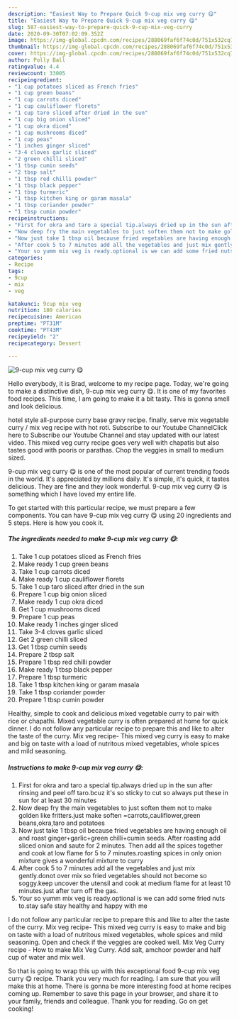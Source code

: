 ```yaml
---
description: "Easiest Way to Prepare Quick 9-cup mix veg curry 😋"
title: "Easiest Way to Prepare Quick 9-cup mix veg curry 😋"
slug: 587-easiest-way-to-prepare-quick-9-cup-mix-veg-curry
date: 2020-09-30T07:02:09.352Z
image: https://img-global.cpcdn.com/recipes/288069faf6f74c0d/751x532cq70/9-cup-mix-veg-curry-😋-recipe-main-photo.jpg
thumbnail: https://img-global.cpcdn.com/recipes/288069faf6f74c0d/751x532cq70/9-cup-mix-veg-curry-😋-recipe-main-photo.jpg
cover: https://img-global.cpcdn.com/recipes/288069faf6f74c0d/751x532cq70/9-cup-mix-veg-curry-😋-recipe-main-photo.jpg
author: Polly Ball
ratingvalue: 4.4
reviewcount: 33005
recipeingredient:
- "1 cup potatoes sliced as French fries"
- "1 cup green beans"
- "1 cup carrots diced"
- "1 cup cauliflower florets"
- "1 cup taro sliced after dried in the sun"
- "1 cup big onion sliced"
- "1 cup okra diced"
- "1 cup mushrooms diced"
- "1 cup peas"
- "1 inches ginger sliced"
- "3-4 cloves garlic sliced"
- "2 green chilli sliced"
- "1 tbsp cumin seeds"
- "2 tbsp salt"
- "1 tbsp red chilli powder"
- "1 tbsp black pepper"
- "1 tbsp turmeric"
- "1 tbsp kitchen king or garam masala"
- "1 tbsp coriander powder"
- "1 tbsp cumin powder"
recipeinstructions:
- "First for okra and taro a special tip.always dried up in the sun after rinsing and peel off taro.bcuz it&#39;s so sticky to cut so always put these in sun for at least 30 minutes"
- "Now deep fry the main vegetables to just soften them not to make golden like fritters.just make soften =carrots,cauliflower,green beans,okra,taro and potatoes"
- "Now just take 1 tbsp oil because fried vegetables are having enough oil and roast ginger+garlic+green chilli+cumin seeds. After roasting add sliced onion and saute for 2 minutes. Then add all the spices together and cook at low flame for 5 to 7 minutes.roasting spices in only onion mixture gives a wonderful mixture to curry"
- "After cook 5 to 7 minutes add all the vegetables and just mix gently.donot over mix so fried vegetables should not become so soggy.keep uncover the utensil and cook at medium flame for at least 10 minutes.just after turn off the gas."
- "Your so yumm mix veg is ready.optional is we can add some fried nuts to.stay safe stay healthy and happy with me"
categories:
- Recipe
tags:
- 9cup
- mix
- veg

katakunci: 9cup mix veg 
nutrition: 180 calories
recipecuisine: American
preptime: "PT31M"
cooktime: "PT43M"
recipeyield: "2"
recipecategory: Dessert

---
```



![9-cup mix veg curry 😋](https://img-global.cpcdn.com/recipes/288069faf6f74c0d/751x532cq70/9-cup-mix-veg-curry-😋-recipe-main-photo.jpg)

Hello everybody, it is Brad, welcome to my recipe page. Today, we're going to make a distinctive dish, 9-cup mix veg curry 😋. It is one of my favorites food recipes. This time, I am going to make it a bit tasty. This is gonna smell and look delicious.

hotel style all-purpose curry base gravy recipe. finally, serve mix vegetable curry / mix veg recipe with hot roti. Subscribe to our Youtube ChannelClick here to Subscribe our Youtube Channel and stay updated with our latest video. This mixed veg curry recipe goes very well with chapatis but also tastes good with pooris or parathas. Chop the veggies in small to medium sized.

9-cup mix veg curry 😋 is one of the most popular of current trending foods in the world. It's appreciated by millions daily. It's simple, it's quick, it tastes delicious. They are fine and they look wonderful. 9-cup mix veg curry 😋 is something which I have loved my entire life.


To get started with this particular recipe, we must prepare a few components. You can have 9-cup mix veg curry 😋 using 20 ingredients and 5 steps. Here is how you cook it.

<!--inarticleads1-->

##### The ingredients needed to make 9-cup mix veg curry 😋:

1. Take 1 cup potatoes sliced as French fries
1. Make ready 1 cup green beans
1. Take 1 cup carrots diced
1. Make ready 1 cup cauliflower florets
1. Take 1 cup taro sliced after dried in the sun
1. Prepare 1 cup big onion sliced
1. Make ready 1 cup okra diced
1. Get 1 cup mushrooms diced
1. Prepare 1 cup peas
1. Make ready 1 inches ginger sliced
1. Take 3-4 cloves garlic sliced
1. Get 2 green chilli sliced
1. Get 1 tbsp cumin seeds
1. Prepare 2 tbsp salt
1. Prepare 1 tbsp red chilli powder
1. Make ready 1 tbsp black pepper
1. Prepare 1 tbsp turmeric
1. Take 1 tbsp kitchen king or garam masala
1. Take 1 tbsp coriander powder
1. Prepare 1 tbsp cumin powder


Healthy, simple to cook and delicious mixed vegetable curry to pair with rice or chapathi. Mixed vegetable curry is often prepared at home for quick dinner. I do not follow any particular recipe to prepare this and like to alter the taste of the curry. Mix veg recipe- This mixed veg curry is easy to make and big on taste with a load of nutritous mixed vegetables, whole spices and mild seasoning. 

<!--inarticleads2-->

##### Instructions to make 9-cup mix veg curry 😋:

1. First for okra and taro a special tip.always dried up in the sun after rinsing and peel off taro.bcuz it&#39;s so sticky to cut so always put these in sun for at least 30 minutes
1. Now deep fry the main vegetables to just soften them not to make golden like fritters.just make soften =carrots,cauliflower,green beans,okra,taro and potatoes
1. Now just take 1 tbsp oil because fried vegetables are having enough oil and roast ginger+garlic+green chilli+cumin seeds. After roasting add sliced onion and saute for 2 minutes. Then add all the spices together and cook at low flame for 5 to 7 minutes.roasting spices in only onion mixture gives a wonderful mixture to curry
1. After cook 5 to 7 minutes add all the vegetables and just mix gently.donot over mix so fried vegetables should not become so soggy.keep uncover the utensil and cook at medium flame for at least 10 minutes.just after turn off the gas.
1. Your so yumm mix veg is ready.optional is we can add some fried nuts to.stay safe stay healthy and happy with me


I do not follow any particular recipe to prepare this and like to alter the taste of the curry. Mix veg recipe- This mixed veg curry is easy to make and big on taste with a load of nutritous mixed vegetables, whole spices and mild seasoning. Open and check if the veggies are cooked well. Mix Veg Curry recipe - How to make Mix Veg Curry. Add salt, amchoor powder and half cup of water and mix well. 

So that is going to wrap this up with this exceptional food 9-cup mix veg curry 😋 recipe. Thank you very much for reading. I am sure that you will make this at home. There is gonna be more interesting food at home recipes coming up. Remember to save this page in your browser, and share it to your family, friends and colleague. Thank you for reading. Go on get cooking!
